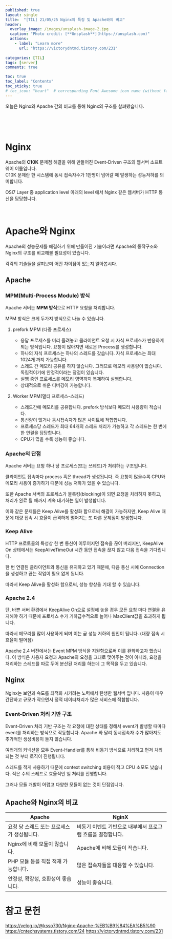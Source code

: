 ```yaml
---
published: true
layout: single
title:  "[TIL] 21/05/25 Nginx의 특징 및 Apache와의 비교"
header:
  overlay_image: /images/unsplash-image-2.jpg
  caption: "Photo credit: [**Unsplash**](https://unsplash.com)"
  actions:
    - label: "Learn more"
      url: "https://victorydntmd.tistory.com/231"
      
categories: [TIL]
tags: [server]
comments: true

toc: true
toc_label: "Contents"
toc_sticky: true
# toc_icon: "heart"  # corresponding Font Awesome icon name (without fa prefix)
---
```


오늘은 Nginx와 Apache 간의 비교를 통해 Nginx의 구조를 살펴봤습니다. 

&nbsp;

&nbsp;

# Nginx

Apache의 **C10K** 문제점 해결을 위해 만들어진 Event-Driven 구조의 웹서버 소프트웨어 이름입니다.  
C10K 문제란 한 시스템에 동시 접속자수가 1만명이 넘어갈 때 발생하는 성능저하를 의미합니다.

OSI7 Layer 중 application level 아래의 level 에서 Nginx 같은 웹서버가 HTTP 통신을 담당합니다.

&nbsp;

# Apache와 Nginx

Apache의 성능문제를 해결하기 위해 만들어진 기술이라면 Apache의 동작구조와 Nginx의 구조를 비교해볼 필요성이 있습니다.  

각각의 기술들을 살펴보며 어떤 차이점이 있는지 알아봅시다. 

## Apache 

### MPM(Multi-Process Module) 방식 
Apache 서버는 **MPM 방식**으로 HTTP 요청을 처리합니다. 

MPM 방식은 크게 두가지 방식으로 나눌 수 있습니다. 

1.  prefork MPM (다중 프로세스) 
    - 응답 프로세스를 미리 올려놓고 클라이언트 요청 시 자식 프로세스가 반응하게 되는 방식입니다. 요청이 많아지면 새로운 Process를 생성합니다.
    - 하나의 자식 프로세스는 하나의 스레드를 갖습니다. 자식 프로세스는 최대 1024개 까지 가능합니다.
    - 스레드 간 메모리 공유를 하지 않습니다. 그러므로 메모리 사용량이 많습니다. 독립적이기에 안정적이라는 장점이 있습니다.
    - 실행 중인 프로세스를 메모리 영역까지 복제하여 실행합니다. 
    - 상대적으로 쉬운 디버깅이 가능합니다. 

2. Worker MPM(멀티 프로세스-스레드)
    - 스레드간에 메모리를 공유합니다. prefork 방식보다 메모리 사용량이 적습니다. 
    - 통신량이 많거나 동시접속자가 많은 사이트에 적합합니다. 
    - 프로세스당 스레드가 최대 64개의 스레드 처리가 가능하고 각 스레드는 한 번에 한 연결을 담당합니다. 
    - CPU가 많을 수록 성능이 좋습니다. 

### Apache의 단점 

Apache 서버는 요청 하나 당 프로세스(또는 쓰레드)가 처리하는 구조입니다.

클라이언트 접속마다 process 혹은 thread가 생성됩니다. 
즉 요청이 많을수록 CPU와 메모리 사용이 증가하기 때문에 성능 저하가 있을 수 있습니다.

또한 Apache 서버의 프로세스가 블록킹(blocking)이 되면 요청을 처리하지 못하고, 처리가 완료 될 때까지 계속 대기하는 일이 발생합니다.

이와 같은 문제들은 Keep Alive를 활성화 함으로써 해결이 가능하지만, Keep Alive 때문에 대량 접속 시 효율이 급격하게 떨어지는 또 다른 문제점이 발생합니다.

### Keep Alive

HTTP 프로토콜의 특성상 한 번 통신이 이루어지면 접속을 끊어 버리지만, KeepAlive On 상태에서는 KeepAliveTimeOut 시간 동안 접속을 끊지 않고 다음 접속을 기다립니다.

한 번 연결된 클라이언트와 통신을 유지하고 있기 때문에, 다음 통신 시에 Connection을 생성하고 끊는 작업이 필요 없게 됩니다.

따라서 Keep Alive을 활성화 함으로써, 성능 향상을 기대 할 수 있습니다.

### Apache 2.4
단, 바쁜 서버 환경에서 KeepAlive On으로 설정해 놓을 경우 모든 요청 마다 연결을 유지해야 하기 때문에 프로세스 수가 기하급수적으로 늘어나 MaxClient값을 초과하게 됩니다.

따라서 메모리를 많이 사용하게 되며 이는 곧 성능 저하의 원인이 됩니다. (대량 접속 시 효율이 떨어짐)

Apache 2.4 버전에서는 Event MPM 방식을 지원함으로써 이를 완화하고자 했습니다. 이 방식은 사용자 요청과 Apache의 요청을 그대로 맺어주는 것이 아니라, 요청을 처리하는 스레드를 따로 두어 분산된 처리를 하는데 그 목적을 두고 있습니다. 

## Nginx
Nginx는 보안과 속도를 최적화 시키려는 노력에서 탄생한 웹서버 입니다. 사용이 매우 간단하고 규모가 작으면서 정적 데이터처리가 많은 서비스에 적합합니다. 

### Event-Driven 처리 기반 구조
Event-Driven 처리 기반 구조는 
각 요청에 대한 상태를 정해서 event가 발생할 때마다 event를 처리하는 방식으로 작동합니다. Apache 와 달리 동시접속자 수가 많아져도 추가적인 생성비용이 들지 않습니다.

여러개의 커넥션을 모두 Event-Handler를 통해 비동기 방식으로 처리하고 먼저 처리되는 것 부터 로직이 진행됩니다. 

스레드를 적게 사용하기 때문에 context switching 비용이 적고 CPU 소모도 낮습니다. 적은 수의 스레드로 효율적인 일 처리를 진행합니다. 

그러나 모듈 개발이 어렵고 다양한 모듈이 없는 것이 단점입니다. 

## Apache와 Nginx의 비교 

|Apache|NginX|
|---|---|
|요청 당 스레드 또는 프로세스가 생성됩니다.|비동기 이벤트 기반으로 내부에서 프로그램 흐름을 결정합니다.|
|Nginx에 비해 모듈이 많습니다.|Apache에 비해 모듈이 적습니다.|
|PHP 모듈 등을 직접 적재 가능합니다.|많은 접속자들을 대응할 수 있습니다.|
|안정성, 확장성, 호환성이 좋습니다.| 성능이 좋습니다.|

# 참고 문헌
https://velog.io/@ksso730/Nginx-Apache-%EB%B9%84%EA%B5%90
https://cntechsystems.tistory.com/24
https://victorydntmd.tistory.com/231